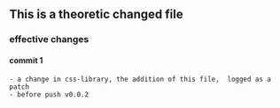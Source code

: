 ## This is a theoretic changed file

### effective changes
#### commit 1
    - a change in css-library, the addition of this file,  logged as a patch
    - before push v0.0.2